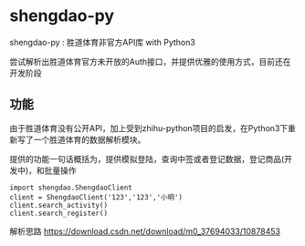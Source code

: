 # shengdao-py
shengdao-py : 胜道体育非官方API库 with Python3

尝试解析出胜道体育官方未开放的Auth接口，并提供优雅的使用方式，目前还在开发阶段

## 功能
由于胜道体育没有公开API，加上受到zhihu-python项目的启发，在Python3下重新写了一个胜道体育的数据解析模块。

提供的功能一句话概括为，提供模拟登陆，查询中签或者登记数据，登记商品(开发中)，和批量操作

```
import shengdao.ShengdaoClient
client = ShengdaoClient('123','123','小明')
client.search_activity()
client.search_register()
```

解析思路
https://download.csdn.net/download/m0_37694033/10878453
